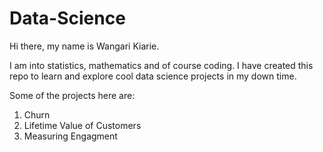 # Data-Science


Hi there, my name is Wangari Kiarie.

I am into statistics, mathematics and of course coding. 
I have created this repo to learn and explore cool data science projects in my down time.

Some of the projects here are:
1. Churn
2. Lifetime Value of Customers
3. Measuring Engagment
